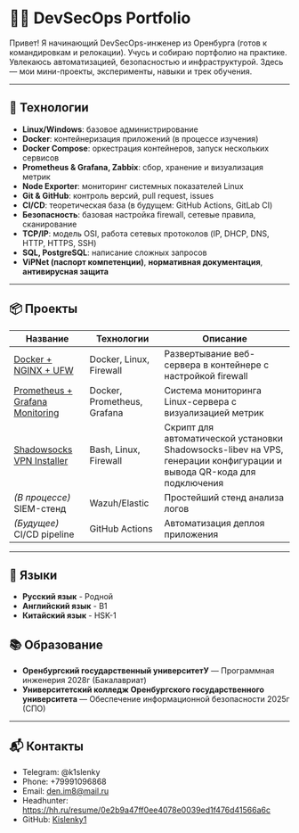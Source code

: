 # 👨‍💻 DevSecOps Portfolio

Привет! Я начинающий DevSecOps-инженер из Оренбурга (готов к командировкам и релокации). Учусь и собираю портфолио на практике. Увлекаюсь автоматизацией, безопасностью и инфраструктурой. Здесь — мои мини-проекты, эксперименты, навыки и трек обучения.

---

## 🧰 Технологии

- **Linux/Windows**: базовое администрирование
- **Docker**: контейнеризация приложений (в процессе изучения)
- **Docker Compose**: оркестрация контейнеров, запуск нескольких сервисов
- **Prometheus & Grafana, Zabbix**: сбор, хранение и визуализация метрик
- **Node Exporter**: мониторинг системных показателей Linux
- **Git & GitHub**: контроль версий, pull request, issues
- **CI/CD**: теоретическая база (в будущем: GitHub Actions, GitLab CI)
- **Безопасность**: базовая настройка firewall, сетевые правила, сканирование
- **TCP/IP**: модель OSI, работа сетевых протоколов (IP, DHCP, DNS, HTTP, HTTPS, SSH)
- **SQL, PostgreSQL**: написание сложных запросов
- **ViPNet (паспорт компетенции)**, **нормативная документация**, **антивирусная защита**

---

## 📦 Проекты

| Название | Технологии | Описание |
|----------|------------|----------|
| [Docker + NGINX + UFW](https://github.com/Kislenky1/docker-nginx-ufw) | Docker, Linux, Firewall | Развертывание веб-сервера в контейнере с настройкой firewall |
| [Prometheus + Grafana Monitoring](https://github.com/Kislenky1/Prometheus-Grafana-Monitoring-Stack) | Docker, Prometheus, Grafana | Система мониторинга Linux-сервера с визуализацией метрик |
| [Shadowsocks VPN Installer](https://github.com/Kislenky1/shadowsocks) | Bash, Linux, Firewall | Скрипт для автоматической установки Shadowsocks-libev на VPS, генерации конфигурации и вывода QR-кода для подключения |
| *(В процессе)* SIEM-стенд | Wazuh/Elastic | Простейший стенд анализа логов |
| *(Будущее)* CI/CD pipeline | GitHub Actions | Автоматизация деплоя приложения |

---

## 👅 Языки

- **Русский язык** - Родной
- **Английский язык** - B1
- **Китайский язык** - HSK-1

## 📚 Образование

- **Оренбургский государственный университетУ** — Программная инженерия 2028г (Бакалавриат)
- **Университетский колледж Оренбургского государственного университета** — Обеспечение информационной безопасности 2025г (СПО)

---

## 📬 Контакты

- Telegram: @k1slenky 
- Phone: +79991096868
- Email: den.im8@mail.ru
- Headhunter: https://hh.ru/resume/0e2b9a47ff0ee4078e0039ed1f476d41566a6c
- GitHub: [Kislenky1](https://github.com/Kislenky1)
